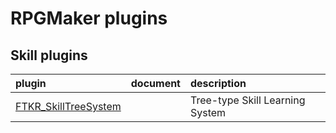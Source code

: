 # RPGMaker plugins

## Skill plugins

| plugin     | document    | description  |
|:-----------|:-----------:|:-------------|
| [FTKR_SkillTreeSystem](FTKR_SkillTreeSystem.js) | | Tree-type Skill Learning System |
